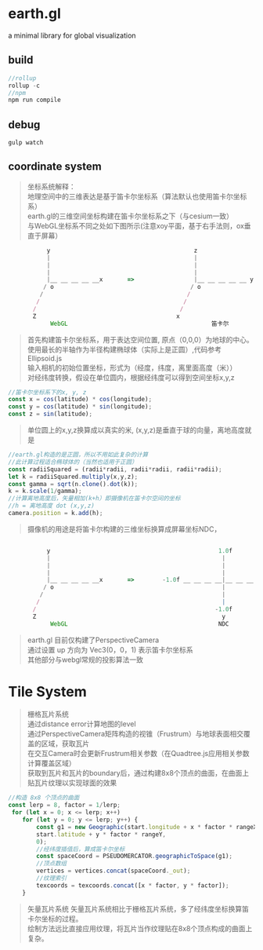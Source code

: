 # earth.gl

a minimal library for global visualization

## build ##
``` javascript
//rollup
rollup -c 
//npm
npm run compile
```

## debug ##
```
gulp watch
```

## coordinate system ##

>坐标系统解释：</br>
 地理空间中的三维表达是基于笛卡尔坐标系（算法默认也使用笛卡尔坐标系）</br>
 earth.gl的三维空间坐标构建在笛卡尔坐标系之下（与cesium一致）</br>
 与WebGL坐标系不同之处如下图所示(注意xoy平面，基于右手法则，ox垂直于屏幕）</br>
```javascript
           y                                         z
           |                                         |
           |                                         |
           |                                         |
           |__ __ __ __ __x       =>                 |__ __ __ __ __ y 
          / o                                       / o
         /                                         /
        /                                         /
       /                                         /
       Z                                        x
            WebGL                                         笛卡尔
```
 > 首先构建笛卡尔坐标系，用于表达空间位置, 原点（0,0,0）为地球的中心。</br>
 > 使用最长的半轴作为半径构建椭球体（实际上是正圆）,代码参考 Ellipsoid.js</br>
 > 输入相机的初始位置坐标，形式为（经度，纬度，离里面高度（米））</br>
 > 对经纬度转换，假设在单位圆内，根据经纬度可以得到空间坐标x,y,z
```javascript
//笛卡尔坐标系下的x, y, z
const x = cos(latitude) * cos(longitude);
const y = cos(latitude) * sin(longitude);
const z = sin(latitude);
```
> 单位圆上的x,y,z换算成以真实的米, (x,y,z)是垂直于球的向量，离地高度就是
```javascript
//earth.gl构造的是正圆，所以不用如此复杂的计算
//此计算过程适合椭球体的（当然也适用于正圆）
const radiiSquared = (radii*radii, radii*radii, radii*radii);
let k = radiiSquared.multiply(x,y,z);
const gamma = sqrt(n.clone().dot(k));
k = k.scale(1/gamma);
//计算离地高度后，矢量相加(k+h）即摄像机在笛卡尔空间的坐标
//h = 离地高度 dot (x,y,z)
camera.position = k.add(h);
```
> 摄像机的用途是将笛卡尔构建的三维坐标换算成屏幕坐标NDC，
```javascript

           y                                                1.0f
           |                                                 |
           |                                                 |
           |                                                 |
           |__ __ __ __ __x       =>        -1.0f __ __ __ __|__ __ __ __ __  1.0f
          / o                                                |                x
         /                                                   |
        /                                                    |
       /                                                   -1.0f
       Z                                                     y
            WebGL                                           NDC
```
> earth.gl 目前仅构建了PerspectiveCamera</br>
> 通过设置 up 方向为 Vec3(0，0，1) 表示笛卡尔坐标系</br>
> 其他部分与webgl常规的投影算法一致</br>

# Tile System #
> 栅格瓦片系统</br>
> 通过distance error计算地图的level</br>
> 通过PerspectiveCamera矩阵构造的视锥（Frustrum）与地球表面相交覆盖的区域，获取瓦片</br>
> 在交互Camera时会更新Frustrum相关参数（在Quadtree.js应用相关参数计算覆盖区域）</br>
> 获取到瓦片和瓦片的boundary后，通过构建8x8个顶点的曲面，在曲面上贴瓦片纹理以实现球面的效果</br>
``` javascript
//构造 8x8 个顶点的曲面
const lerp = 8, factor = 1/lerp;
 for (let x = 0; x <= lerp; x++)
    for (let y = 0; y <= lerp; y++) {
        const g1 = new Geographic(start.longitude + x * factor * rangeX, 
        start.latitude + y * factor * rangeY,
        0);
        //经纬度插值后，算成笛卡尔坐标
        const spaceCoord = PSEUDOMERCATOR.geographicToSpace(g1);
        //顶点数组
        vertices = vertices.concat(spaceCoord._out);
        //纹理索引
        texcoords = texcoords.concat([x * factor, y * factor]);
    }
```
>矢量瓦片系统
>矢量瓦片系统相比于栅格瓦片系统，多了经纬度坐标换算笛卡尔坐标的过程。</br>
>绘制方法远比直接应用纹理，将瓦片当作纹理贴在8x8个顶点构成的曲面上复杂。